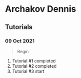 # Archakov Dennis

## Tutorials

### 09 Oct 2021
>Begin

1. Tutorial #1 completed
2. Tutorial #2 completed
3. Tutorial #3 start